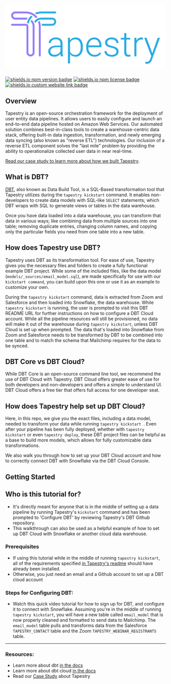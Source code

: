 # [![Tapestry-branding-logo](https://github.com/tapestry-pipeline/tapestry-cli/blob/main/front_end/app/build/static/media/tapestry_logo_color.c2bd66fd.png)][github]

[![shields.io npm version badge](https://img.shields.io/npm/v/tapestry-pipeline)][npm]
[![shields.io npm license badge](https://img.shields.io/npm/l/tapestry-pipeline)][npm]
[![shields.io custom website link badge](https://img.shields.io/static/v1?label=website&message=tapestry-pipeline.github.io&color=blue)][website]

## Overview
Tapestry is an open-source orchestration framework for the deployment of user entity data pipelines. It allows users to easily configure and launch an end-to-end data pipeline hosted on Amazon Web Services. Our automated solution combines best-in-class tools to create a warehouse-centric data stack, offering built-in data ingestion, transformation, and newly emerging data syncing (also known as "reverse ETL") technologies. Our inclusion of a reverse ETL component solves the "last mile" problem by providing the ability to operationalize collected user data in near real-time.

[Read our case study to learn more about how we built Tapestry](https://tapestry-pipeline.github.io/).

## What is DBT?
  [DBT](https://docs.getdbt.com/docs/introduction), also known as Data Build Tool,  is a SQL-Based transformation tool that Tapestry utilizes during the `tapestry kickstart` command. It enables non-developers to create data models with SQL-like `SELECT` statements; which DBT wraps with SQL to generate views or tables in the data warehouse.
  
  Once you have data loaded into a data warehouse, you can transform that data in various ways; like combining data from multiple sources into one table; removing duplicate entries, changing column names, and copying only the particular fields you need from one table into a new table.


## How does Tapestry use DBT?
  Tapestry uses DBT as its transformation tool. For ease of use, Tapestry gives you the necessary files and folders to create a fully functional example DBT project. While some of the included files, like the data model (`models/_sources/email_model.sql`), are made specifically for use with our `kickstart command`, you can build upon this one or use it as an example to customize your own.

  During the `tapestry kickstart` command, data is extracted from Zoom and Salesforce and then loaded into Snowflake, the data warehouse. While `tapestry kickstart` is running, the user is prompted to visit this DBT README URL for further instructions on how to configure a DBT Cloud account. While all the pipeline resources will still be provisioned, no data will make it out of the warehouse during `tapestry kickstart`, unless DBT Cloud is set up when prompted. The data that's loaded into Snowflake from Zoom and Salesforce needs to be transformed by DBT to be combined into one table and to match the schema that Mailchimp requires for the data to be synced.


## DBT Core vs DBT Cloud?
  While DBT Core is an open-source command line tool, we recommend the use of DBT Cloud with Tapestry. DBT Cloud offers greater ease of use for both developers and non-developers and offers a simple to understand UI. DBT Cloud offers a free tier that offers full access for one developer seat.

## How does Tapestry help set up DBT Cloud?
  Here, in this repo, we give you the exact files, including a data model, needed to transform your data while running `tapestry kickstart `. Even after your pipeline has been fully deployed, whether with `tapestry kickstart` or even `tapestry deploy`, these DBT project files can be helpful as a base to build more models, which allows for fully customizable data transformations. 

  We also walk you through how to set up your DBT Cloud account and how to correctly connect DBT with Snowflake via the DBT Cloud Console.

  
## Getting Started
  ## Who is this tutorial for?
  -  It's directly meant for anyone that is in the middle of setting up a data pipeline by running Tapestry's  `kickstart` command and has been prompted to 'Configure DBT' by reviewing Tapestry's DBT Github repository. 
  -  This walkthrough can also be used as a helpful example of how to set up DBT Cloud with Snowflake or another cloud data warehouse.

  
### Prerequisites
  - If using this tutorial while in the middle of running `tapestry kickstart`, all of the requirements specified [in Tapestry's readme](https://github.com/tapestry-pipeline/tapestry-cli) should have already been installed.
  - Otherwise, you just need an email and a Github account to set up a DBT cloud account

### Steps for Configuring DBT:
  - Watch this quick video tutorial for how to sign up for DBT, and configure it to connect with Snowflake. Assuming you're in the middle of running `tapestry kickstart`, you will have a new table called `email_model` that is now properly cleaned and formatted to send data to Mailchimp. The `email_model` table pulls and transforms data from the Salesforce `TAPESTRY_CONTACT` table and the Zoom `TAPESTRY_WEBINAR_REGISTRANTS` table.




--------
[npm]: https://www.npmjs.com/package/tapestry-pipeline
[website]: https://tapestry-pipeline.github.io/
[github]: https://github.com/tapestry-pipeline
[tapestry-cli]: https://github.com/tapestry-pipeline/tapestry-cli
[tapestry-dashboard]: https://github.com/tapestry-pipeline/tapestry-dashboard




### Resources:
- Learn more about dbt [in the docs](https://docs.getdbt.com/docs/introduction)
- Learn more about dbt cloud [in the docs](https://docs.getdbt.com/docs/dbt-cloud/cloud-overview)
- Read our [Case Study](https://tapestry-pipeline.github.io/) about Tapestry


